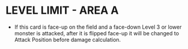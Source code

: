 # LEVEL LIMIT - AREA A

*   If this card is face-up on the field and a face-down Level 3 or lower monster is attacked, after it is flipped face-up it will be changed to Attack Position before damage calculation.
